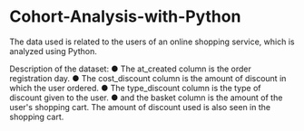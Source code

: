 # Cohort-Analysis-with-Python
The data used is related to the users of an online shopping service, which is analyzed using Python.

Description of the dataset:
● The at_created column is the order registration day.
● The cost_discount column is the amount of discount in which the user ordered.
● The type_discount column is the type of discount given to the user.
● and the basket column is the amount of the user's shopping cart. The amount of discount used is also seen in the shopping cart.
